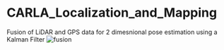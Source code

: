 # CARLA_Localization_and_Mapping
Fusion of LiDAR and GPS data for 2 dimesnional pose estimation using a Kalman Filter
![fusion](https://github.com/nsteve2407/CARLA_Localization_and_Mapping/blob/main/carla_demo.gif)  
